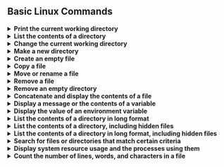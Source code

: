 ## Basic Linux Commands
<details><summary><b>Print the current working directory</b></summary><br>

```bash
$ pwd
```
</details>

<details><summary><b> List the contents of a directory</b></summary><br>

```bash
$ ls
```
</details>

<details><summary><b>Change the current working directory</b></summary><br>

```bash
$ cd dir1
$ pwd
/home/user/dir1
```
</details>

<details><summary><b>Make a new directory</b></summary><br>

```bash
$ mkdir new_dir
```
</details>

<details><summary><b>Create an empty file</b></summary><br>

```bash
$ touch file.txt
```
</details>

<details><summary><b>Copy a file</b></summary><br>

```bash
$ cp file.txt file2.txt
```
</details>

<details><summary><b>Move or rename a file</b></summary><br>

```bash
$ mv file1.txt file2.txt
$ mv file1.txt dir/
```
</details>

<details><summary><b>Remove a file</b></summary><br>

```bash
$ rm file.txt
```
</details>

<details><summary><b>Remove an empty directory</b></summary><br>

```bash
$ rmdir new_dir
```
</details>

<details><summary><b>Concatenate and display the contents of a file</b></summary><br>

```bash
$ cat file1
```
</details>

<details><summary><b> Display a message or the contents of a variable</b></summary><br>

```bash
$ echo Hello World
```
</details>

<details><summary><b> Display the value of an environment variable</b></summary><br>

```bash
$ VAR=value
$ echo $VAR
value
```
</details>

<details><summary><b>List the contents of a directory in long format</b></summary><br>

```bash
$ ls -l
```
</details>

<details><summary><b>List the contents of a directory, including hidden files</b></summary><br>

```bash
$ ls -a
```
</details>

<details><summary><b> List the contents of a directory in long format, including hidden files</b></summary><br>

```bash
$ ls -al
```
</details>

<details><summary><b>Search for files or directories that match certain criteria</b></summary><br>

```bash
$ find / -name file1
```
</details>

<details><summary><b>Display system resource usage and the processes using them</b></summary><br>

```bash
$ top
```
</details>
<details><summary><b>Count the number of lines, words, and characters in a file</b></summary><br>

```bash
$ wc file.txt
```
</details>
